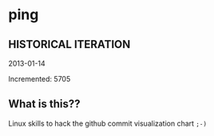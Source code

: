# ping

## HISTORICAL ITERATION
2013-01-14

Incremented: 5705

## What is this?? 
Linux skills to hack the github commit visualization chart `;-)`
